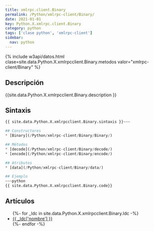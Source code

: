 ```yaml
---
title: xmlrpc.client.Binary
permalink: /Python/xmlrpc-client/Binary/
date: 2021-01-01
key: Python.X.xmlrpc.client.Binary
category: python
tags: ['clase python', 'xmlrpc-client']
sidebar: 
  nav: python
---
```


{% include w3api/datos.html clase=site.data.Python.X.xmlrpcclient.Binary.metodos valor="xmlrpc-client/Binary" %}

## Descripción
{{site.data.Python.X.xmlrpcclient.Binary.description }}

## Sintaxis
~~~python
{{ site.data.Python.X.xmlrpcclient.Binary.sintaxis }}~~~

## Constructores
* [Binary](/Python/xmlrpc-client/Binary/Binary/)

## Métodos
* [decode](/Python/xmlrpc-client/Binary/decode/)
* [encode](/Python/xmlrpc-client/Binary/encode/)

## Atributos
* [data](/Python/xmlrpc-client/Binary/data/)

## Ejemplo
~~~python
{{ site.data.Python.X.xmlrpcclient.Binary.code}}
~~~

## Artículos
<ul>
{%- for _ldc in site.data.Python.X.xmlrpcclient.Binary.ldc -%}
   <li>
       <a href="{{_ldc['url'] }}">{{ _ldc['nombre'] }}</a>
   </li>
{%- endfor -%}
</ul>

